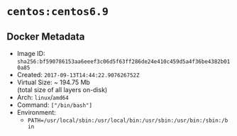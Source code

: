 # `centos:centos6.9`

## Docker Metadata

- Image ID: `sha256:bf590786153aa6eeef3c06d5f63ff286de24e410c459d5a4f36be4382b010a85`
- Created: `2017-09-13T14:44:22.907626752Z`
- Virtual Size: ~ 194.75 Mb  
  (total size of all layers on-disk)
- Arch: `linux`/`amd64`
- Command: `["/bin/bash"]`
- Environment:
  - `PATH=/usr/local/sbin:/usr/local/bin:/usr/sbin:/usr/bin:/sbin:/bin`
